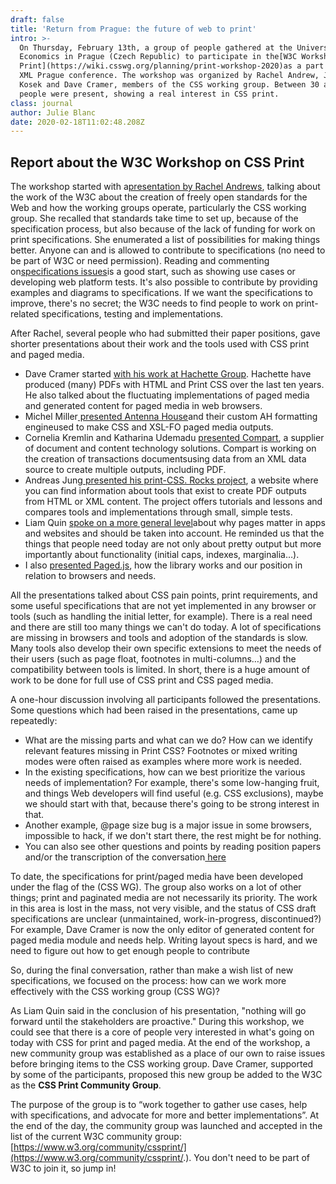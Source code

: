```yaml
---
draft: false
title: 'Return from Prague: the future of web to print'
intro: >-
  On Thursday, February 13th, a group of people gathered at the University of
  Economics in Prague (Czech Republic) to participate in the[W3C Workshop on CSS
  Print](https://wiki.csswg.org/planning/print-workshop-2020)as a part of the
  XML Prague conference. The workshop was organized by Rachel Andrew, Jirka
  Kosek and Dave Cramer, members of the CSS working group. Between 30 and 40
  people were present, showing a real interest in CSS print.
class: journal
author: Julie Blanc
date: 2020-02-18T11:02:48.208Z
---
```



## Report about the W3C Workshop on CSS Print

The workshop started with a[presentation by Rachel Andrews](https://noti.st/rachelandrew/Hy20NS/introduction-to-the-css-working-group#sWtnkmF), talking about the work of the W3C about the creation of freely open standards for the Web and how the working groups operate, particularly the CSS working group. She recalled that standards take time to set up, because of the specification process, but also because of the lack of funding for work on print specifications. She enumerated a list of possibilities for making things better. Anyone can and is allowed to contribute to specifications (no need to be part of W3C or need permission). Reading and commenting on[specifications issues](https://github.com/w3c/csswg-drafts/issues)is a good start, such as showing use cases or developing web platform tests. It's also possible to contribute by providing examples and diagrams to specifications. If we want the specifications to improve, there's no secret; the W3C needs to find people to work on print-related specifications, testing and implementations.

After Rachel, several people who had submitted their paper positions, gave shorter presentations about their work and the tools used with CSS print and paged media.

* Dave Cramer started [with his work at Hachette Group](https://lists.w3.org/Archives/Public/public-css-print/2020JanMar/att-0032/Cramer-PrintWorkshop-XMLPrague.pdf). Hachette have produced (many) PDFs with HTML and Print CSS over the last ten years. He also talked about the fluctuating implementations of paged media and generated content for paged media in web browsers.
* Michel Miller[ presented Antenna House](https://lists.w3.org/Archives/Public/public-css-print/2020JanMar/att-0035/CSSWG_Antenna_House_XML_Prague_2020.pdf)and their custom AH formatting engineused to make CSS and XSL-FO paged media outputs.
* Cornelia Kremlin and Katharina Udemadu [presented Compart](https://lists.w3.org/Archives/Public/public-css-print/2020JanMar/att-0036/Compart-PositionPaper.pdf), a supplier of document and content technology solutions. Compart is working on the creation of transactions documentsusing data from an XML data source to create multiple outputs, including PDF.
* Andreas Jung[ presented his print-CSS. Rocks project](https://lists.w3.org/Archives/Public/public-css-print/2020JanMar/att-0034/01-part), a website where you can find information about tools that exist to create PDF outputs from HTML or XML content. The project offers tutorials and lessons and compares tools and implementations through small, simple tests.
* Liam Quin [spoke on a more general level](https://lists.w3.org/Archives/Public/public-css-print/2020JanMar/att-0041/02-css-workshop-prague.pdf)about why pages matter in apps and websites and should be taken into account. He reminded us that the things that people need today are not only about pretty output but more importantly about functionality (initial caps, indexes, marginalia…).
* I also [presented Paged.js](http://slides.julie-blanc.fr/20200213_W3C-prague.html), how the library works and our position in relation to browsers and needs.

All the presentations talked about CSS pain points, print requirements, and some useful specifications that are not yet implemented in any browser or tools (such as handling the initial letter, for example). There is a real need and there are still too many things we can't do today. A lot of specifications are missing in browsers and tools and adoption of the standards is slow. Many tools also develop their own specific extensions to meet the needs of their users (such as page float, footnotes in multi-columns…) and the compatibility between tools is limited. In short, there is a huge amount of work to be done for full use of CSS print and CSS paged media.

A one-hour discussion involving all participants followed the presentations. Some questions which had been raised in the presentations, came up repeatedly:

* What are the missing parts and what can we do? How can we identify relevant features missing in Print CSS? Footnotes or mixed writing modes were often raised as examples where more work is needed.
* In the existing specifications, how can we best prioritize the various needs of implementation? For example, there's some low-hanging fruit, and things Web developers will find useful (e.g. CSS exclusions), maybe we should start with that, because there's going to be strong interest in that.
* Another example, @page size bug is a major issue in some browsers, impossible to hack, if we don't start there, the rest might be for nothing.
* You can also see other questions and points by reading position papers and/or the transcription of the conversation[ here](https://www.w3.org/2020/02/13-printcss-minutes.html)

To date, the specifications for print/paged media have been developed under the flag of the (CSS WG). The group also works on a lot of other things; print and paginated media are not necessarily its priority. The work in this area is lost in the mass, not very visible, and the status of CSS draft specifications are unclear (unmaintained, work-in-progress, discontinued?) For example, Dave Cramer is now the only editor of generated content for paged media module and needs help. Writing layout specs is hard, and we need to figure out how to get enough people to contribute

So, during the final conversation, rather than make a wish list of new specifications, we focused on the process: how can we work more effectively with the CSS working group (CSS WG)?

As Liam Quin said in the conclusion of his presentation, "nothing will go forward until the stakeholders are proactive." During this workshop, we could see that there is a core of people very interested in what's going on today with CSS for print and paged media. At the end of the workshop, a new community group was established as a place of our own to raise issues before bringing items to the CSS working group. Dave Cramer, supported by some of the participants, proposed this new group be added to the W3C as the **CSS Print Community Group**.

The purpose of the group is to “work together to gather use cases, help with specifications, and advocate for more and better implementations”. At the end of the day, the community group was launched and accepted in the list of the current W3C community group: [https://www.w3.org/community/cssprint/](https://www.w3.org/community/cssprint/.). You don't need to be part of W3C to join it, so jump in!
